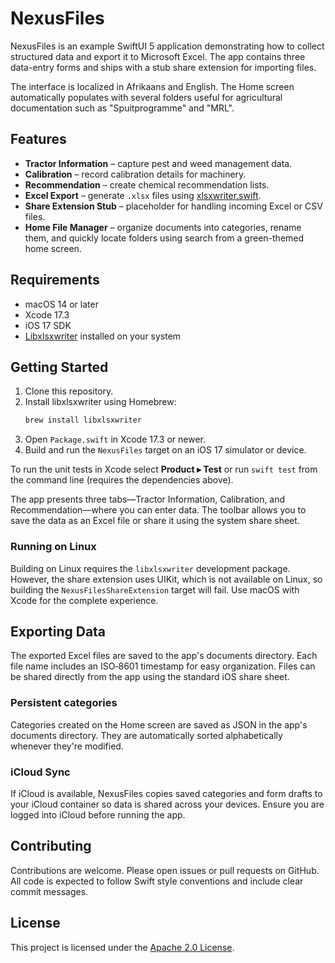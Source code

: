 # NexusFiles

NexusFiles is an example SwiftUI 5 application demonstrating how to collect structured data and export it to Microsoft Excel. The app contains three data-entry forms and ships with a stub share extension for importing files.

The interface is localized in Afrikaans and English. The Home screen automatically populates with several folders useful for agricultural documentation such as "Spuitprogramme" and "MRL".

## Features

- **Tractor Information** – capture pest and weed management data.
- **Calibration** – record calibration details for machinery.
- **Recommendation** – create chemical recommendation lists.
- **Excel Export** – generate `.xlsx` files using [xlsxwriter.swift](https://github.com/damuellen/xlsxwriter.swift).
- **Share Extension Stub** – placeholder for handling incoming Excel or CSV files.
- **Home File Manager** – organize documents into categories, rename them, and quickly locate folders using search from a green-themed home screen.

## Requirements

- macOS 14 or later
- Xcode 17.3
- iOS 17 SDK
- [Libxlsxwriter](https://libxlsxwriter.github.io/getting_started.html) installed on your system

## Getting Started

1. Clone this repository.
2. Install libxlsxwriter using Homebrew:
   ```bash
   brew install libxlsxwriter
   ```
3. Open `Package.swift` in Xcode 17.3 or newer.
4. Build and run the `NexusFiles` target on an iOS 17 simulator or device.

To run the unit tests in Xcode select **Product ▸ Test** or run `swift test` from
the command line (requires the dependencies above).

The app presents three tabs—Tractor Information, Calibration, and Recommendation—where you can enter data. The toolbar allows you to save the data as an Excel file or share it using the system share sheet.

### Running on Linux

Building on Linux requires the `libxlsxwriter` development package. However, the share extension uses UIKit, which is not available on Linux, so building the `NexusFilesShareExtension` target will fail. Use macOS with Xcode for the complete experience.

## Exporting Data

The exported Excel files are saved to the app's documents directory. Each file name includes an ISO‑8601 timestamp for easy organization. Files can be shared directly from the app using the standard iOS share sheet.

### Persistent categories

Categories created on the Home screen are saved as JSON in the app's documents directory. They are automatically sorted alphabetically whenever they're modified.

### iCloud Sync

If iCloud is available, NexusFiles copies saved categories and form drafts to your iCloud container so data is shared across your devices. Ensure you are logged into iCloud before running the app.

## Contributing

Contributions are welcome. Please open issues or pull requests on GitHub. All code is expected to follow Swift style conventions and include clear commit messages.

## License

This project is licensed under the [Apache 2.0 License](LICENSE).
